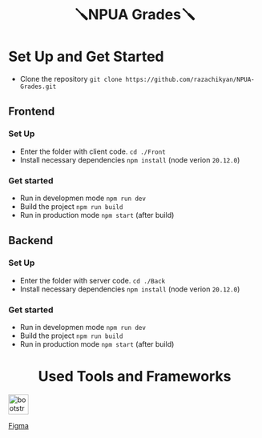 <h1 align="center">🪛NPUA Grades🪛</h1>

# Set Up and Get Started
- Clone the repository `git clone https://github.com/razachikyan/NPUA-Grades.git`

## Frontend

### Set Up

- Enter the folder with client code. `cd ./Front`
- Install necessary dependencies `npm install`
  (node verion `20.12.0`)

### Get started

- Run in developmen mode `npm run dev`
- Build the project `npm run build`
- Run in production mode `npm start` (after build)

## Backend

### Set Up

- Enter the folder with server code. `cd ./Back`
- Install necessary dependencies `npm install`
  (node verion `20.12.0`)

### Get started

- Run in developmen mode `npm run dev`
- Build the project `npm run build`
- Run in production mode `npm start` (after build)

<h1 align="center">Used Tools and Frameworks</h1>

<a href="https://getbootstrap.com" target="_blank" rel="noreferrer"> <img src="https://www.svgrepo.com/show/353498/bootstrap.svg" alt="bootstrap" width="40" height="40"/> </a>

[Figma](https://www.figma.com/file/vGOP0ne2AezZBReroXWNK7/Untitled?type=design&mode=design)
